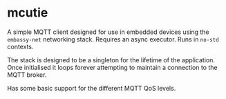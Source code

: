 # mcutie

A simple MQTT client designed for use in embedded devices using the `embassy-net` networking stack. Requires an async executor. Runs in `no-std` contexts.

The stack is designed to be a singleton for the lifetime of the application. Once initialised it loops forever attempting to maintain a connection to the MQTT broker.

Has some basic support for the different MQTT QoS levels.
